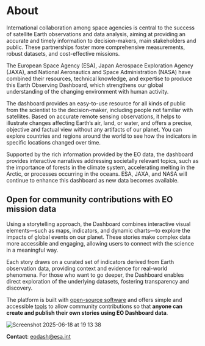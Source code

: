 # About 

International collaboration among space agencies is central to the success of satellite Earth observations and data analysis, aiming at providing an accurate and timely information to decision-makers, main stakeholders and public. These partnerships foster more comprehensive measurements, robust datasets, and cost-effective missions.

The European Space Agency (ESA), Japan Aerospace Exploration Agency (JAXA), and National Aeronautics and Space Administration (NASA) have combined their resources, technical knowledge, and expertise to produce this Earth Observing Dashboard, which strengthens our global understanding of the changing environment with human activity.

The dashboard provides an easy-to-use resource for all kinds of public from the scientist to the decision-maker, including people not familiar with satellites. Based on accurate remote sensing observations, it helps to illustrate changes affecting Earth’s air, land, or water, and offers a precise, objective and factual view without any artifacts of our planet. You can explore countries and regions around the world to see how the indicators in specific locations changed over time.

Supported by the rich information provided by the EO data, the dashboard provides interactive narratives addressing societally relevant topics, such as the importance of forests in the climate system, accelerating melting in the Arctic, or processes occurring in the oceans.
ESA, JAXA, and NASA will continue to enhance this dashboard as new data becomes available.

## Open for community contributions with EO mission data

Using a storytelling approach, the Dashboard combines interactive visual elements—such as maps, indicators, and dynamic charts—to explore the impacts of global events on our planet. These stories make complex data more accessible and engaging, allowing users to connect with the science in a meaningful way.

Each story draws on a curated set of indicators derived from Earth observation data, providing context and evidence for real-world phenomena. For those who want to go deeper, the Dashboard enables direct exploration of the underlying datasets, fostering transparency and discovery.

The platform is built with [open-source software](https://eodash.org) and offers simple and accessible [tools](https://eox-a.github.io/EOxElements/?path=/story/elements-eox-storytelling--markdown-with-editor) to allow community contributions so that **anyone can create and publish their own stories using EO Dashboard data**. 



![Screenshot 2025-06-18 at 19 13 38](https://github.com/user-attachments/assets/23ddfd5d-d8cd-4497-a489-5c07a90d9d39)



**Contact**: <eodash@esa.int>
